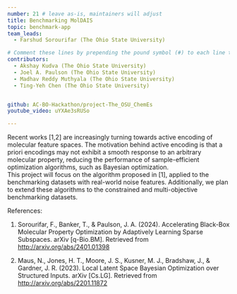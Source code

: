 ```yaml
---
number: 21 # leave as-is, maintainers will adjust
title: Benchmarking MolDAIS
topic: benchmark-app
team_leads:
  - Farshud Sorourifar (The Ohio State University)

# Comment these lines by prepending the pound symbol (#) to each line to hide these elements
contributors:
  - Akshay Kudva (The Ohio State University)
  - Joel A. Paulson (The Ohio State University)
  - Madhav Reddy Muthyala (The Ohio State University)
  - Ting-Yeh Chen (The Ohio State University)


github: AC-BO-Hackathon/project-The_OSU_ChemEs
youtube_video: uYXAe3sRUSo

---
```


Recent works [1,2] are increasingly turning towards active encoding of molecular feature spaces. The motivation behind active encoding is that a priori encodings may not exhibit a smooth response to an arbitrary molecular property, reducing the performance of sample-efficient optimization algorithms, such as Bayesian optimization.    
This project will focus on the algorithm proposed in [1], applied to the benchmarking datasets with real-world noise features. Additionally, we plan to extend these algorithms to the constrained and multi-objective benchmarking datasets.

References:

1. Sorourifar, F., Banker, T., & Paulson, J. A. (2024). Accelerating Black-Box Molecular Property Optimization by Adaptively Learning Sparse Subspaces. arXiv [q-Bio.BM]. Retrieved from http://arxiv.org/abs/2401.01398

2. Maus, N., Jones, H. T., Moore, J. S., Kusner, M. J., Bradshaw, J., & Gardner, J. R. (2023). Local Latent Space Bayesian Optimization over Structured Inputs. arXiv [Cs.LG]. Retrieved from http://arxiv.org/abs/2201.11872
